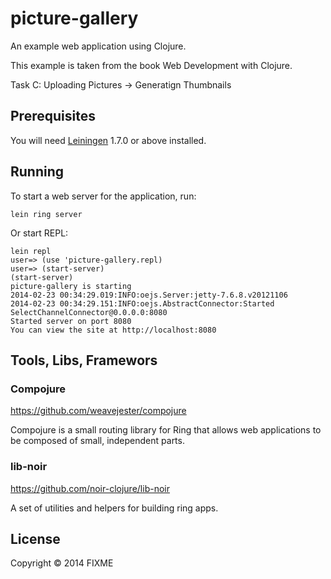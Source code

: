 # picture-gallery

An example web application using Clojure.

This example is taken from the book Web Development with Clojure.

Task C: Uploading Pictures -> Generatign Thumbnails

## Prerequisites

You will need [Leiningen][1] 1.7.0 or above installed.

[1]: https://github.com/technomancy/leiningen

## Running

To start a web server for the application, run:

    lein ring server

Or start REPL:

```
lein repl
user=> (use 'picture-gallery.repl)
user=> (start-server)
(start-server)
picture-gallery is starting
2014-02-23 00:34:29.019:INFO:oejs.Server:jetty-7.6.8.v20121106
2014-02-23 00:34:29.151:INFO:oejs.AbstractConnector:Started SelectChannelConnector@0.0.0.0:8080
Started server on port 8080
You can view the site at http://localhost:8080
```

## Tools, Libs, Framewors

### Compojure

https://github.com/weavejester/compojure

Compojure is a small routing library for Ring that allows web applications to be composed of small, independent parts.

### lib-noir

https://github.com/noir-clojure/lib-noir

A set of utilities and helpers for building ring apps.

## License

Copyright © 2014 FIXME
